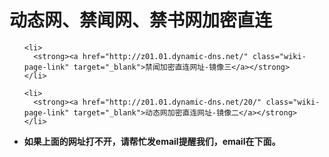 <h1>动态网、禁闻网、禁书网加密直连</h1> 
<div class="boxed-group-inner wiki-auxiliary-content wiki-auxiliary-content-no-bg">

  <ul class="wiki-pages" data-filterable-for="wiki-pages-filter" data-filterable-type="substring">
  

    <li>
      <strong><a href="http://z01.01.dynamic-dns.net/" class="wiki-page-link" target="_blank">禁闻加密直连网址-镜像三</a></strong>
    </li>


  </ul>

<ul class="wiki-pages" data-filterable-for="wiki-pages-filter" data-filterable-type="substring">
   
    <li>
      <strong><a href="http://z01.01.dynamic-dns.net/20/" class="wiki-page-link" target="_blank">动态网加密直连网址-镜像二</a></strong>
    </li>


   <li>
      <strong>如果上面的网址打不开，请帮忙发email提醒我们，email在下面。</strong>
    </li> 
  </ul>
</div>